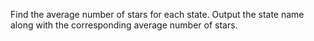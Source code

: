 Find the average number of stars for each state.
Output the state name along with the corresponding average number of stars.
